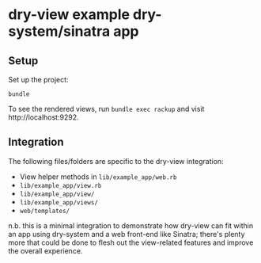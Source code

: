 # dry-view example dry-system/sinatra app

## Setup

Set up the project:

```
bundle
```

To see the rendered views, run `bundle exec rackup` and visit http://localhost:9292.

## Integration

The following files/folders are specific to the dry-view integration:

- View helper methods in `lib/example_app/web.rb`
- `lib/example_app/view.rb`
- `lib/example_app/view/`
- `lib/example_app/views/`
- `web/templates/`

n.b. this is a minimal integration to demonstrate how dry-view can fit within an app using dry-system and a web front-end like Sinatra; there's plenty more that could be done to flesh out the view-related features and improve the overall experience.
